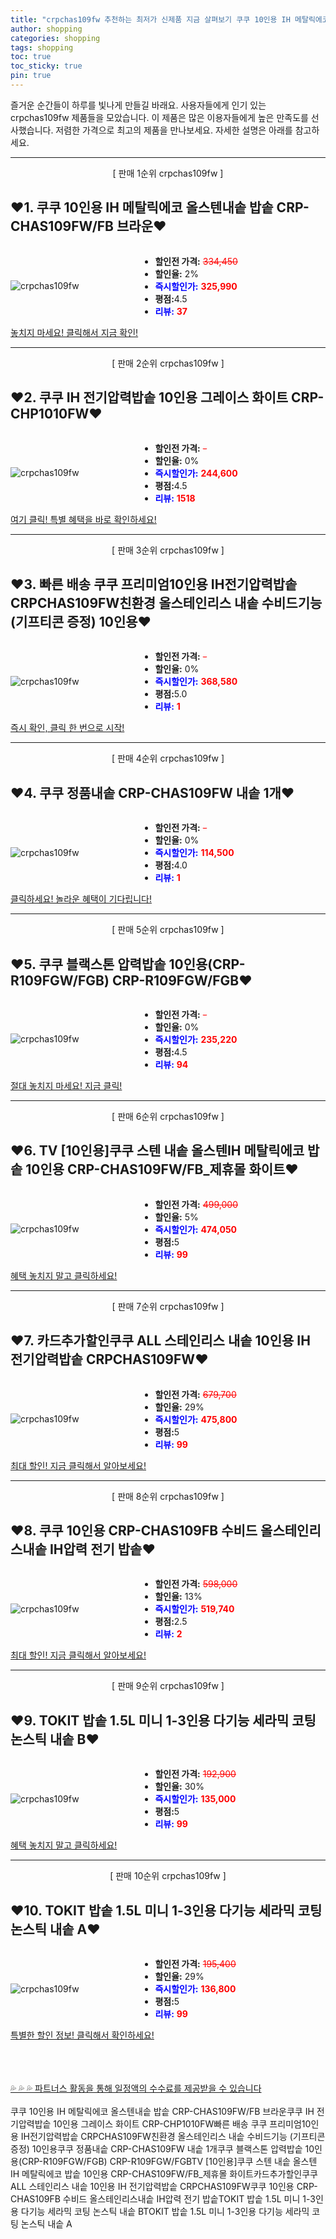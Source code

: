 ```yaml
---
title: "crpchas109fw 추천하는 최저가 신제품 지금 살펴보기 쿠쿠 10인용 IH 메탈릭에코 올스텐내솥"
author: shopping
categories: shopping
tags: shopping
toc: true
toc_sticky: true
pin: true
---
```

즐거운 순간들이 하루를 빛나게 만들길 바래요. 사용자들에게 인기 있는 crpchas109fw 제품들을 모았습니다. 이 제품은 많은 이용자들에게 높은 만족도를 선사했습니다. 저렴한 가격으로 최고의 제품을 만나보세요. 자세한 설명은 아래를 참고하세요.

---
<p class="toplist" style="margin: 0 auto; display: block; width: fit-content;">[ 판매 1순위 crpchas109fw ]</p>

<h2><strong>❤️1. 쿠쿠 10인용 IH 메탈릭에코 올스텐내솥 밥솥 CRP-CHAS109FW/FB 브라운❤️</strong></h2>

<div style="display: flex; align-items: center;">
    <div style="flex: 0.4;">
        <img src="https://thumbnail10.coupangcdn.com/thumbnails/remote/230x230ex/image/vendor_inventory/5bdb/bcce3cc9e1d0ffd2ca874b236128943576447661ab86668116a5e3316dee.jpg" alt="crpchas109fw" style="max-width: 100%;">
    </div>
    <div style="flex: 0.6; margin-left: 10px;">
        <ul>
            <li><strong>할인전 가격:</strong> <del style="color: red;">334,450</del></li>
            <li><strong>할인율:</strong> 2%</li>
            <li><span style='color:blue'><strong>즉시할인가:</strong></span> <span style='color:red'><strong>325,990</strong></span></li>
            <li><strong>평점:</strong>4.5</li>
            <li><span style='color:blue'><strong>리뷰:</strong></span> <span style='color:red'><strong>37</strong></span></li>
        </ul>
    </div>
</div>
<div class="center">
    <a href="https://William4Davisa.github.io?lptag=AF9450613&subid=githubio&pageKey=6887815063&traceid=V0-153&itemId=16526383766&vendorItemId=90234447073" class="myButton">
        놓치지 마세요! 클릭해서 지금 확인!
    </a>
</div>


---
<p class="toplist" style="margin: 0 auto; display: block; width: fit-content;">[ 판매 2순위 crpchas109fw ]</p>

<h2><strong>❤️2. 쿠쿠 IH 전기압력밥솥 10인용 그레이스 화이트 CRP-CHP1010FW❤️</strong></h2>

<div style="display: flex; align-items: center;">
    <div style="flex: 0.4;">
        <img src="https://thumbnail10.coupangcdn.com/thumbnails/remote/230x230ex/image/retail/images/4728269935944607-249fb0a9-974d-4554-b94e-b8d69c82384a.jpg" alt="crpchas109fw" style="max-width: 100%;">
    </div>
    <div style="flex: 0.6; margin-left: 10px;">
        <ul>
            <li><strong>할인전 가격:</strong> <del style="color: red;">-</del></li>
            <li><strong>할인율:</strong> 0%</li>
            <li><span style='color:blue'><strong>즉시할인가:</strong></span> <span style='color:red'><strong>244,600</strong></span></li>
            <li><strong>평점:</strong>4.5</li>
            <li><span style='color:blue'><strong>리뷰:</strong></span> <span style='color:red'><strong>1518</strong></span></li>
        </ul>
    </div>
</div>
<div class="center">
    <a href="https://William4Davisa.github.io?lptag=AF9450613&subid=githubio&pageKey=6656745241&traceid=V0-153&itemId=15269607162&vendorItemId=82490145195" class="myButton">
        여기 클릭! 특별 혜택을 바로 확인하세요!
    </a>
</div>


---
<p class="toplist" style="margin: 0 auto; display: block; width: fit-content;">[ 판매 3순위 crpchas109fw ]</p>

<h2><strong>❤️3. 빠른 배송 쿠쿠 프리미엄10인용 IH전기압력밥솥 CRPCHAS109FW친환경 올스테인리스 내솥 수비드기능 (기프티콘 증정) 10인용❤️</strong></h2>

<div style="display: flex; align-items: center;">
    <div style="flex: 0.4;">
        <img src="https://thumbnail7.coupangcdn.com/thumbnails/remote/230x230ex/image/vendor_inventory/7984/d5a3ce0a64f2f5d2e749b377d2db8c5991cbb09965e7d0ec77009526ee3f.png" alt="crpchas109fw" style="max-width: 100%;">
    </div>
    <div style="flex: 0.6; margin-left: 10px;">
        <ul>
            <li><strong>할인전 가격:</strong> <del style="color: red;">-</del></li>
            <li><strong>할인율:</strong> 0%</li>
            <li><span style='color:blue'><strong>즉시할인가:</strong></span> <span style='color:red'><strong>368,580</strong></span></li>
            <li><strong>평점:</strong>5.0</li>
            <li><span style='color:blue'><strong>리뷰:</strong></span> <span style='color:red'><strong>1</strong></span></li>
        </ul>
    </div>
</div>
<div class="center">
    <a href="https://William4Davisa.github.io?lptag=AF9450613&subid=githubio&pageKey=8034734937&traceid=V0-153&itemId=22476638012&vendorItemId=90492643628" class="myButton">
        즉시 확인, 클릭 한 번으로 시작!
    </a>
</div>


---
<p class="toplist" style="margin: 0 auto; display: block; width: fit-content;">[ 판매 4순위 crpchas109fw ]</p>

<h2><strong>❤️4. 쿠쿠 정품내솥 CRP-CHAS109FW 내솥 1개❤️</strong></h2>

<div style="display: flex; align-items: center;">
    <div style="flex: 0.4;">
        <img src="https://thumbnail10.coupangcdn.com/thumbnails/remote/230x230ex/image/vendor_inventory/c61b/275d669c190a2f477ff8e86d92dbde2f02079074df732058aef8d7274ad1.jpg" alt="crpchas109fw" style="max-width: 100%;">
    </div>
    <div style="flex: 0.6; margin-left: 10px;">
        <ul>
            <li><strong>할인전 가격:</strong> <del style="color: red;">-</del></li>
            <li><strong>할인율:</strong> 0%</li>
            <li><span style='color:blue'><strong>즉시할인가:</strong></span> <span style='color:red'><strong>114,500</strong></span></li>
            <li><strong>평점:</strong>4.0</li>
            <li><span style='color:blue'><strong>리뷰:</strong></span> <span style='color:red'><strong>1</strong></span></li>
        </ul>
    </div>
</div>
<div class="center">
    <a href="https://William4Davisa.github.io?lptag=AF9450613&subid=githubio&pageKey=7503454700&traceid=V0-153&itemId=19645903791&vendorItemId=86752009909" class="myButton">
        클릭하세요! 놀라운 혜택이 기다립니다!
    </a>
</div>


---
<p class="toplist" style="margin: 0 auto; display: block; width: fit-content;">[ 판매 5순위 crpchas109fw ]</p>

<h2><strong>❤️5. 쿠쿠 블랙스톤 압력밥솥 10인용(CRP-R109FGW/FGB) CRP-R109FGW/FGB❤️</strong></h2>

<div style="display: flex; align-items: center;">
    <div style="flex: 0.4;">
        <img src="https://thumbnail7.coupangcdn.com/thumbnails/remote/230x230ex/image/vendor_inventory/58cd/a256201f3e2eb25fc9d5f865b121af27f7358653fcf736e11a7b4d342654.jpg" alt="crpchas109fw" style="max-width: 100%;">
    </div>
    <div style="flex: 0.6; margin-left: 10px;">
        <ul>
            <li><strong>할인전 가격:</strong> <del style="color: red;">-</del></li>
            <li><strong>할인율:</strong> 0%</li>
            <li><span style='color:blue'><strong>즉시할인가:</strong></span> <span style='color:red'><strong>235,220</strong></span></li>
            <li><strong>평점:</strong>4.5</li>
            <li><span style='color:blue'><strong>리뷰:</strong></span> <span style='color:red'><strong>94</strong></span></li>
        </ul>
    </div>
</div>
<div class="center">
    <a href="https://William4Davisa.github.io?lptag=AF9450613&subid=githubio&pageKey=6983439539&traceid=V0-153&itemId=17067493621&vendorItemId=88689125230" class="myButton">
        절대 놓치지 마세요! 지금 클릭!
    </a>
</div>


---
<p class="toplist" style="margin: 0 auto; display: block; width: fit-content;">[ 판매 6순위 crpchas109fw ]</p>

<h2><strong>❤️6. TV [10인용]쿠쿠 스텐 내솥 올스텐IH 메탈릭에코 밥솥 10인용 CRP-CHAS109FW/FB_제휴몰 화이트❤️</strong></h2>

<div style="display: flex; align-items: center;">
    <div style="flex: 0.4;">
        <img src="https://thumbnail7.coupangcdn.com/thumbnails/remote/230x230ex/image/vendor_inventory/3b6e/24da62836b120b467b5b96a7be36f67addafc10304b5cb81c4a90cb6c594.jpg" alt="crpchas109fw" style="max-width: 100%;">
    </div>
    <div style="flex: 0.6; margin-left: 10px;">
        <ul>
            <li><strong>할인전 가격:</strong> <del style="color: red;">499,000</del></li>
            <li><strong>할인율:</strong> 5%</li>
            <li><span style='color:blue'><strong>즉시할인가:</strong></span> <span style='color:red'><strong>474,050</strong></span></li>
            <li><strong>평점:</strong>5</li>
            <li><span style='color:blue'><strong>리뷰:</strong></span> <span style='color:red'><strong>99</strong></span></li>
        </ul>
    </div>
</div>
<div class="center">
    <a href="https://William4Davisa.github.io?lptag=AF9450613&subid=githubio&pageKey=7583938736&traceid=V0-153&itemId=20025726310&vendorItemId=87122385141" class="myButton">
        혜택 놓치지 말고 클릭하세요!
    </a>
</div>


---
<p class="toplist" style="margin: 0 auto; display: block; width: fit-content;">[ 판매 7순위 crpchas109fw ]</p>

<h2><strong>❤️7. 카드추가할인쿠쿠 ALL 스테인리스 내솥 10인용 IH 전기압력밥솥 CRPCHAS109FW❤️</strong></h2>

<div style="display: flex; align-items: center;">
    <div style="flex: 0.4;">
        <img src="https://thumbnail9.coupangcdn.com/thumbnails/remote/230x230ex/image/vendor_inventory/dd69/bcb9dedffc8a4dea42f5c492c63a2a38d7a8402366e4e523a3b6e5b75e63.jpg" alt="crpchas109fw" style="max-width: 100%;">
    </div>
    <div style="flex: 0.6; margin-left: 10px;">
        <ul>
            <li><strong>할인전 가격:</strong> <del style="color: red;">679,700</del></li>
            <li><strong>할인율:</strong> 29%</li>
            <li><span style='color:blue'><strong>즉시할인가:</strong></span> <span style='color:red'><strong>475,800</strong></span></li>
            <li><strong>평점:</strong>5</li>
            <li><span style='color:blue'><strong>리뷰:</strong></span> <span style='color:red'><strong>99</strong></span></li>
        </ul>
    </div>
</div>
<div class="center">
    <a href="https://William4Davisa.github.io?lptag=AF9450613&subid=githubio&pageKey=8224393400&traceid=V0-153&itemId=23647444291&vendorItemId=89781779301" class="myButton">
        최대 할인! 지금 클릭해서 알아보세요!
    </a>
</div>


---
<p class="toplist" style="margin: 0 auto; display: block; width: fit-content;">[ 판매 8순위 crpchas109fw ]</p>

<h2><strong>❤️8. 쿠쿠 10인용 CRP-CHAS109FB 수비드 올스테인리스내솥 IH압력 전기 밥솥❤️</strong></h2>

<div style="display: flex; align-items: center;">
    <div style="flex: 0.4;">
        <img src="https://thumbnail8.coupangcdn.com/thumbnails/remote/230x230ex/image/vendor_inventory/8dc8/5ff2b175094ea98f29a2d125c5c56556a0abb89befca1cefc1b789367479.jpg" alt="crpchas109fw" style="max-width: 100%;">
    </div>
    <div style="flex: 0.6; margin-left: 10px;">
        <ul>
            <li><strong>할인전 가격:</strong> <del style="color: red;">598,000</del></li>
            <li><strong>할인율:</strong> 13%</li>
            <li><span style='color:blue'><strong>즉시할인가:</strong></span> <span style='color:red'><strong>519,740</strong></span></li>
            <li><strong>평점:</strong>2.5</li>
            <li><span style='color:blue'><strong>리뷰:</strong></span> <span style='color:red'><strong>2</strong></span></li>
        </ul>
    </div>
</div>
<div class="center">
    <a href="https://William4Davisa.github.io?lptag=AF9450613&subid=githubio&pageKey=7017639315&traceid=V0-153&itemId=17269382976&vendorItemId=84440552028" class="myButton">
        최대 할인! 지금 클릭해서 알아보세요!
    </a>
</div>


---
<p class="toplist" style="margin: 0 auto; display: block; width: fit-content;">[ 판매 9순위 crpchas109fw ]</p>

<h2><strong>❤️9. TOKIT 밥솥 1.5L 미니 1-3인용 다기능 세라믹 코팅 논스틱 내솥 B❤️</strong></h2>

<div style="display: flex; align-items: center;">
    <div style="flex: 0.4;">
        <img src="https://thumbnail7.coupangcdn.com/thumbnails/remote/230x230ex/image/vendor_inventory/552a/02f3de1a0c60a75a9991c4abb9e3d503b00748338f895a0654685fef9320.jpg" alt="crpchas109fw" style="max-width: 100%;">
    </div>
    <div style="flex: 0.6; margin-left: 10px;">
        <ul>
            <li><strong>할인전 가격:</strong> <del style="color: red;">192,900</del></li>
            <li><strong>할인율:</strong> 30%</li>
            <li><span style='color:blue'><strong>즉시할인가:</strong></span> <span style='color:red'><strong>135,000</strong></span></li>
            <li><strong>평점:</strong>5</li>
            <li><span style='color:blue'><strong>리뷰:</strong></span> <span style='color:red'><strong>99</strong></span></li>
        </ul>
    </div>
</div>
<div class="center">
    <a href="https://William4Davisa.github.io?lptag=AF9450613&subid=githubio&pageKey=7426000601&traceid=V0-153&itemId=19275910192&vendorItemId=86390984843" class="myButton">
        혜택 놓치지 말고 클릭하세요!
    </a>
</div>


---
<p class="toplist" style="margin: 0 auto; display: block; width: fit-content;">[ 판매 10순위 crpchas109fw ]</p>

<h2><strong>❤️10. TOKIT 밥솥 1.5L 미니 1-3인용 다기능 세라믹 코팅 논스틱 내솥 A❤️</strong></h2>

<div style="display: flex; align-items: center;">
    <div style="flex: 0.4;">
        <img src="https://thumbnail8.coupangcdn.com/thumbnails/remote/230x230ex/image/vendor_inventory/ace6/b399f6da588493109267c283e3c2cdcfd492a807bc9d409587d75f28a8c6.jpg" alt="crpchas109fw" style="max-width: 100%;">
    </div>
    <div style="flex: 0.6; margin-left: 10px;">
        <ul>
            <li><strong>할인전 가격:</strong> <del style="color: red;">195,400</del></li>
            <li><strong>할인율:</strong> 29%</li>
            <li><span style='color:blue'><strong>즉시할인가:</strong></span> <span style='color:red'><strong>136,800</strong></span></li>
            <li><strong>평점:</strong>5</li>
            <li><span style='color:blue'><strong>리뷰:</strong></span> <span style='color:red'><strong>99</strong></span></li>
        </ul>
    </div>
</div>
<div class="center">
    <a href="https://William4Davisa.github.io?lptag=AF9450613&subid=githubio&pageKey=7426000601&traceid=V0-153&itemId=19275910190&vendorItemId=86390984836" class="myButton">
        특별한 할인 정보! 클릭해서 확인하세요!
    </a>
</div>

<br><br><br>[💦 💦 💦 파트너스 활동을 통해 일정액의 수수료를 제공받을 수 있습니다](https://link.coupang.com/a/bcpT2c)<br><br>쿠쿠 10인용 IH 메탈릭에코 올스텐내솥 밥솥 CRP-CHAS109FW/FB 브라운쿠쿠 IH 전기압력밥솥 10인용 그레이스 화이트 CRP-CHP1010FW빠른 배송 쿠쿠 프리미엄10인용 IH전기압력밥솥 CRPCHAS109FW친환경 올스테인리스 내솥 수비드기능 (기프티콘 증정) 10인용쿠쿠 정품내솥 CRP-CHAS109FW 내솥 1개쿠쿠 블랙스톤 압력밥솥 10인용(CRP-R109FGW/FGB) CRP-R109FGW/FGBTV [10인용]쿠쿠 스텐 내솥 올스텐IH 메탈릭에코 밥솥 10인용 CRP-CHAS109FW/FB_제휴몰 화이트카드추가할인쿠쿠 ALL 스테인리스 내솥 10인용 IH 전기압력밥솥 CRPCHAS109FW쿠쿠 10인용 CRP-CHAS109FB 수비드 올스테인리스내솥 IH압력 전기 밥솥TOKIT 밥솥 1.5L 미니 1-3인용 다기능 세라믹 코팅 논스틱 내솥 BTOKIT 밥솥 1.5L 미니 1-3인용 다기능 세라믹 코팅 논스틱 내솥 A